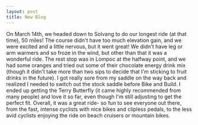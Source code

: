 ```yaml
---
layout: post
title: New Blog 
---
```



On March 14th, we headed down to Solvang to do our longest ride (at that time), 50 miles! The course didn't have too much elevation gain, and we were excited and a little nervous, but it went great! We didn't have leg or arm warmers and so froze in the wind, but other than that it was a wonderful ride. The rest stop was in Lompoc at the halfway point, and we had some oranges and tried out some of their chocolate energy drink mix (though it didn't take more than two sips to decide that
I'm sticking to fruit drinks in the future). I got really sore from my saddle on the way back and realized I needed to switch out the stock saddle before Bike and Build. I ended up getting the Terry Butterfly (it came highly recommended from many people) and love it so far, even though I'm still adjusting to get the perfect fit. Overall, it was a great ride- so fun to see everyone out there, from the fast, intense cyclists with nice bikes and clipless pedals, to the less avid cyclists
enjoying the ride on beach cruisers or mountain bikes.
